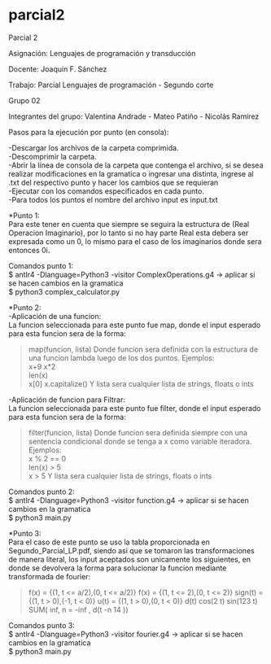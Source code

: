 # parcial2
Parcial 2 

Asignación: Lenguajes de programación y transducción

Docente: Joaquin F. Sánchez

Trabajo: Parcial Lenguajes de programación - Segundo corte

Grupo 02

Integrantes del grupo: Valentina Andrade - Mateo Patiño - Nicolás Ramírez

Pasos para la ejecución por punto (en consola):

-Descargar los archivos de la carpeta comprimida.  
-Descomprimir la carpeta.  
-Abrir la línea de consola de la carpeta que contenga el archivo, si se desea realizar modificaciones en la gramatica o ingresar una distinta, ingrese al .txt del respectivo punto y hacer los cambios que se requieran   
-Ejecutar con los comandos especificados en cada punto.    
-Para todos los puntos el nombre del archivo input es input.txt     
    
*Punto 1:   
Para este tener en cuenta que siempre se seguira la estructura de (Real Operacion Imaginario), por lo tanto si no hay parte Real esta debera ser expresada como un 0, lo mismo para el caso de los imaginarios donde sera entonces 0i.
     
Comandos punto 1:    
$ antlr4 -Dlanguage=Python3 -visitor ComplexOperations.g4 -> aplicar si se hacen cambios en la gramatica     
$ python3 complex_calculator.py   
     
*Punto 2:    
-Aplicación de una funcion:   
La funcion seleccionada para este punto fue map, donde el input esperado para esta funcion sera de la forma:   
>map(funcion, lista)
Donde funcion sera definida con la estructura de una funcion lambda luego de los dos puntos. Ejemplos:     
>x+9
>x*2   
>len(x)   
>x[0]
>x.capitalize()
Y lista sera cualquier lista de strings, floats o ints
     
-Aplicación de funcion para Filtrar:   
La funcion seleccionada para este punto fue filter, donde el input esperado para esta funcion sera de la forma:   
>filter(funcion, lista)
Donde funcion sera definida siempre con una sentencia condicional donde se tenga a x como variable iteradora. Ejemplos:    
>x % 2 == 0    
>len(x) > 5       
>x > 5
Y lista sera cualquier lista de strings, floats o ints
    
Comandos punto 2:     
$ antlr4 -Dlanguage=Python3 -visitor function.g4 -> aplicar si se hacen cambios en la gramatica     
$ python3 main.py    
          
*Punto 3:    
Para el caso de este punto se uso la tabla proporcionada en Segundo_Parcial_LP.pdf, siendo asi que se tomaron las transformaciones de manera literal, los input aceptados son unicamente los siguientes, en donde se devolvera la forma para solucionar la funcion mediante transformada de fourier:    
>f(x) = {(1, t <= a/2),(0, t <= a/2)}
>f(x) = {(1, t <= 2),(0, t <= 2)}
>sign(t) = {(1, t > 0),(-1, t < 0)}
>u(t) = {(1, t > 0),(0, t < 0)}
>d(t)
>cos(2 t)
>sin(123 t)
>SUM( inf, n = -inf , d(t  -n 14 ))    
     
Comandos punto 3:    
$ antlr4 -Dlanguage=Python3 -visitor fourier.g4 -> aplicar si se hacen cambios en la gramatica     
$ python3 main.py 
